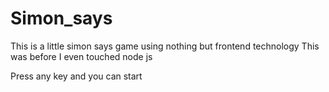 # Simon_says

This is a little simon says game using nothing but frontend technology 
This was before I even touched node js

Press any key and you can start
